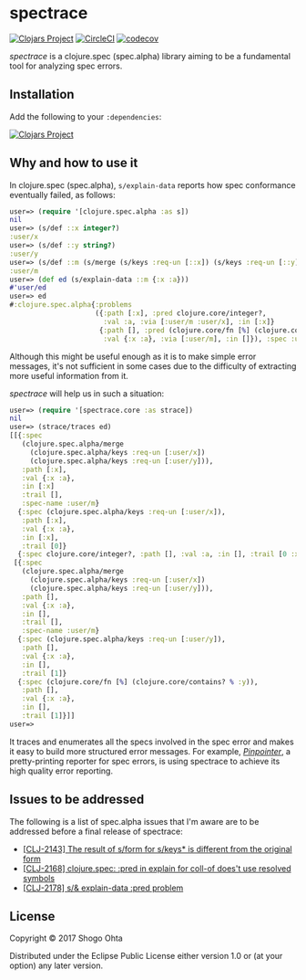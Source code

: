 # spectrace 
[![Clojars Project](https://img.shields.io/clojars/v/spectrace.svg)](https://clojars.org/spectrace)
[![CircleCI](https://circleci.com/gh/athos/spectrace/tree/master.svg?style=shield)](https://circleci.com/gh/athos/spectrace/tree/master)
[![codecov](https://codecov.io/gh/athos/spectrace/branch/master/graph/badge.svg)](https://codecov.io/gh/athos/spectrace)

_spectrace_ is a clojure.spec (spec.alpha) library aiming to be a fundamental tool for analyzing spec errors.

## Installation

Add the following to your `:dependencies`:

[![Clojars Project](https://clojars.org/spectrace/latest-version.svg)](http://clojars.org/spectrace)

## Why and how to use it

In clojure.spec (spec.alpha), `s/explain-data` reports how spec conformance eventually failed, as follows:

```clj
user=> (require '[clojure.spec.alpha :as s])
nil
user=> (s/def ::x integer?)
:user/x
user=> (s/def ::y string?)
:user/y
user=> (s/def ::m (s/merge (s/keys :req-un [::x]) (s/keys :req-un [::y])))
:user/m
user=> (def ed (s/explain-data ::m {:x :a}))
#'user/ed
user=> ed
#:clojure.spec.alpha{:problems
                     ({:path [:x], :pred clojure.core/integer?,
                       :val :a, :via [:user/m :user/x], :in [:x]}
                      {:path [], :pred (clojure.core/fn [%] (clojure.core/contains? % :y)),
                       :val {:x :a}, :via [:user/m], :in []}), :spec :user/m, :value {:x :a}}
```

Although this might be useful enough as it is to make simple error messages, it's not sufficient in some cases due to the difficulty of extracting more useful information from it.

*spectrace* will help us in such a situation:

```clj
user=> (require '[spectrace.core :as strace])
nil
user=> (strace/traces ed)
[[{:spec
   (clojure.spec.alpha/merge
     (clojure.spec.alpha/keys :req-un [:user/x])
     (clojure.spec.alpha/keys :req-un [:user/y])),
   :path [:x],
   :val {:x :a},
   :in [:x]
   :trail [],
   :spec-name :user/m}
  {:spec (clojure.spec.alpha/keys :req-un [:user/x]),
   :path [:x],
   :val {:x :a},
   :in [:x],
   :trail [0]}
  {:spec clojure.core/integer?, :path [], :val :a, :in [], :trail [0 :x], :spec-name :user/x}]
 [{:spec
   (clojure.spec.alpha/merge
     (clojure.spec.alpha/keys :req-un [:user/x])
     (clojure.spec.alpha/keys :req-un [:user/y])),
   :path [],
   :val {:x :a},
   :in [],
   :trail [],
   :spec-name :user/m}
  {:spec (clojure.spec.alpha/keys :req-un [:user/y]),
   :path [],
   :val {:x :a},
   :in [],
   :trail [1]}
  {:spec (clojure.core/fn [%] (clojure.core/contains? % :y)),
   :path [],
   :val {:x :a},
   :in [],
   :trail [1]}]]
user=> 
```

It traces and enumerates all the specs involved in the spec error and makes it easy to build more structured error messages.
For example, [_Pinpointer_](https://github.com/athos/Pinpointer), a pretty-printing reporter for spec errors, is using spectrace to achieve its high quality error reporting.

## Issues to be addressed

The following is a list of spec.alpha issues that I'm aware are to be addressed before a final release of spectrace:

- [[CLJ-2143] The result of s/form for s/keys\* is different from the original form](https://dev.clojure.org/jira/browse/CLJ-2143)
- [[CLJ-2168] clojure.spec: :pred in explain for coll-of does't use resolved symbols](https://dev.clojure.org/jira/browse/CLJ-2168)
- [[CLJ-2178] s/& explain-data :pred problem](https://dev.clojure.org/jira/browse/CLJ-2178)

## License

Copyright © 2017 Shogo Ohta

Distributed under the Eclipse Public License either version 1.0 or (at
your option) any later version.
